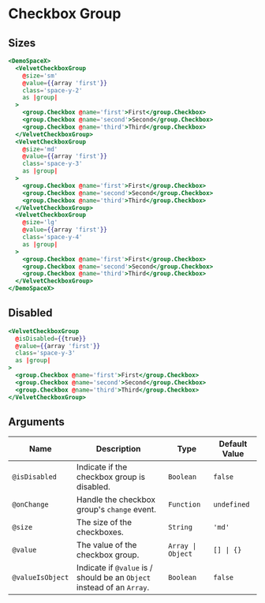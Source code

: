 # Checkbox Group

## Sizes

```hbs preview-template
<DemoSpaceX>
  <VelvetCheckboxGroup
    @size='sm'
    @value={{array 'first'}}
    class='space-y-2'
    as |group|
  >
    <group.Checkbox @name='first'>First</group.Checkbox>
    <group.Checkbox @name='second'>Second</group.Checkbox>
    <group.Checkbox @name='third'>Third</group.Checkbox>
  </VelvetCheckboxGroup>
  <VelvetCheckboxGroup
    @size='md'
    @value={{array 'first'}}
    class='space-y-3'
    as |group|
  >
    <group.Checkbox @name='first'>First</group.Checkbox>
    <group.Checkbox @name='second'>Second</group.Checkbox>
    <group.Checkbox @name='third'>Third</group.Checkbox>
  </VelvetCheckboxGroup>
  <VelvetCheckboxGroup
    @size='lg'
    @value={{array 'first'}}
    class='space-y-4'
    as |group|
  >
    <group.Checkbox @name='first'>First</group.Checkbox>
    <group.Checkbox @name='second'>Second</group.Checkbox>
    <group.Checkbox @name='third'>Third</group.Checkbox>
  </VelvetCheckboxGroup>
</DemoSpaceX>
```

## Disabled

```hbs preview-template
<VelvetCheckboxGroup
  @isDisabled={{true}}
  @value={{array 'first'}}
  class='space-y-3'
  as |group|
>
  <group.Checkbox @name='first'>First</group.Checkbox>
  <group.Checkbox @name='second'>Second</group.Checkbox>
  <group.Checkbox @name='third'>Third</group.Checkbox>
</VelvetCheckboxGroup>
```

## Arguments

| Name             | Description                                                            | Type              | Default Value |
| ---------------- | ---------------------------------------------------------------------- | ----------------- | ------------- |
| `@isDisabled`    | Indicate if the checkbox group is disabled.                            | `Boolean`         | `false`       |
| `@onChange`      | Handle the checkbox group's `change` event.                            | `Function`        | `undefined`   |
| `@size`          | The size of the checkboxes.                                            | `String`          | `'md'`        |
| `@value`         | The value of the checkbox group.                                       | `Array \| Object` | `[] \| {}`    |
| `@valueIsObject` | Indicate if `@value` is / should be an `Object` instead of an `Array`. | `Boolean`         | `false`       |
